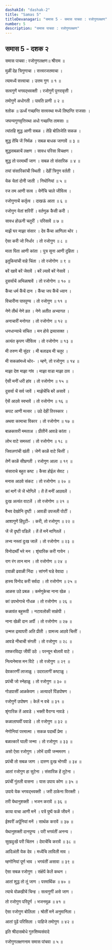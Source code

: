 ```yaml
---
dashakId: "dashak-2"
title: "Samas 5"
titleDevanagari: "समास 5 - समास पाचवा : रजोगुणलक्षण"
number: 5
description: "समास पाचवा : रजोगुणलक्षण"
---
```


## समास 5 - दशक २

समास पाचवा : रजोगुणलक्षण॥ श्रीराम ॥

मुळीं देह त्रिगुणाचा । सत्त्वरजतमाचा ।

त्यामध्यें सत्त्वाचा । उत्तम गुण ॥ १ ॥

सत्वगुणें भगवद्भवक्ती । रजोगुणें पुनरावृत्ती ।

तमोगुणें अधोगती । पावति प्राणी ॥ २ ॥

श्लोक ॥ ऊर्ध्वं गच्छन्ति सत्त्वस्था मध्ये तिष्ठन्ति राजसाः ।

जघन्यगुणवृत्तिस्था अधो गच्छन्ति तामसाः ॥

त्यांतहि शुद्ध आणी सबळ । तेहि बोलिजेति सकळ ।

शुद्ध तेंचि जें निर्मळ । सबळ बाधक जाणावें ॥ ३ ॥

शुद्धसबळाचें लक्षण । सावध परिसा विचक्षण ।

शुद्ध तो परमार्थी जाण । सबळ तो संसारिक ॥ ४ ॥

तयां संसारिकांची स्थिती । देहीं त्रिगुण वर्तती ।

येक येतां दोनी जाती । निघोनियां ॥ ५ ॥

रज तम आणी सत्व । येणेंचि चाले जीवित्व ।

रजोगुणाचें कर्तृत्व । दाखऊं आता ॥ ६ ॥

रजोगुण येतां शरिरीं । वर्तणुक कैसी करी ।

सावध हो‍ऊनी चतुरीं । परिसावें ॥ ७ ॥

माझें घर माझा संसार । देव कैंचा आणिला थोर ।

ऐसा करी जो निर्धार । तो रजोगुण ॥ ८ ॥

माता पिता आणी कांता । पुत्र सुना आणी दुहिता ।

इतुकियांची वाहे चिंता । तो रजोगोण ॥ ९ ॥

बरें खावें बरें जेवावें । बरें ल्यावें बरें नेसावें ।

दुसर्याचें अभिळाषावें । तो रजोगोण ॥ १० ॥

कैंचा धर्म कैंचें दान । कैंचा जप कैंचें ध्यान ।

विचारीना पापपुण्य । तो रजोगुण ॥ ११ ॥

नेणे तीर्थ नेणे व्रत । नेणे अतीत अभ्यागत ।

अनाचारीं मनोगत । तो रजोगोण ॥ १२ ॥

धनधान्याचे संचित । मन होये द्रव्यासक्त ।

अत्यंत कृपण जीवित्व । तो रजोगोण ॥ १३ ॥

मी तरुण मी सुंदर । मी बलाढ्य मी चतुर ।

मी सकळांमध्ये थोर- । म्हणे, तो रजोगुण ॥ १४ ॥

माझा देश माझा गांव । माझा वाडा माझा ठाव ।

ऐसी मनीं धरी हांव । तो रजोगोण ॥ १५ ॥

दुसर्या चें सर्व जावें । माझेचेंचि बरें असावें ।

ऐसें आठवे स्वभावें । तो रजोगोण ॥ १६ ॥

कपट आणी मत्सर । उठे देहीं तिरस्कार ।

अथवा कामाचा विकार । तो रजोगोण ॥ १७ ॥

बाळकावरी ममताअ । प्रीतीनें आवडे कांता ।

लोभ वाटे समस्तां । तो रजोगोण ॥ १८ ॥

जिवलगांची खंती । जेणें काळें वाटे चित्तीं ।

तेणें काळें सीघ्रगती । रजोगुण आला ॥ १९ ॥

संसाराचे बहुत कष्ट । कैसा हो‍ईल सेवट ।

मनास आठवे संकट । तो रजोगोण ॥ २० ॥

कां मागें जें जें भोगिलें । तें तें मनीं आठवलें ।

दुःख अत्यंत वाटलें । तो रजोगोण ॥ २१ ॥

वैभव देखोनि दृष्टी । आवडी उपजली पोटीं ।

आशागुणें हिंपुटी- । करी, तो रजोगुण ॥ २२ ॥

जें जें दृष्टी पडिलें । तें तें मनें मागितलें ।

लभ्य नस्तां दुःख जालें । तो रजोगोण ॥ २३ ॥

विनोदार्थीं भरे मन । शृंघारिक करी गायेन ।

राग रंग तान मान । तो रजोगोण ॥ २४ ॥

टवाळी ढवाळी निंदा । सांगणें घडे वेवादा ।

हास्य विनोद करी सर्वदा । तो रजोगोण ॥ २५ ॥

आळस उठे प्रबळ । कर्मणुकेचा नाना खेळ ।

कां उपभोगाचे गोंधळ । तो रजोगोण ॥ २६ ॥

कळावंत बहुरूपी । नटावलोकी साक्षेपी ।

नाना खेळी दान अर्पी । तो रजोगोण ॥ २७ ॥

उन्मत्त द्रव्यापरी अति प्रीती । ग्रामज्य आठवे चित्तीं ।

आवडे नीचाची संगती । तो रजोगुण ॥ २८ ॥

तश्करविद्या जीवीं उठे । परन्यून बोलावें वाटे ।

नित्यनेमास मन विटे । तो रजोगुण ॥ २९ ॥

देवकारणीं लाजाळु । उदरालागीं कष्टाळु ।

प्रपंची जो स्नेहाळु । तो रजोगुण ॥ ३० ॥

गोडग्रासीं आळकेपण । अत्यादरें पिंडपोषण ।

रजोगुणें उपोषण । केलें न वचे ॥ ३१ ॥

शृंगारिक तें आवडे । भक्ती वैराग्य नावडे ।

कळालाघवीं पवाडे । तो रजोगुण ॥ ३२ ॥

नेणोनियां परमात्मा । सकळ पदार्थी प्रेमा ।

बळात्कारें घाली जन्मा । तो रजोगुण ॥ ३३ ॥

असो ऐसा रजोगुण । लोभें दावी जन्ममरण ।

प्रपंची तो सबळ जाण । दारुण दुःख भोगवी ॥ ३४ ॥

आतां रजोगुण हा सुटेना । संसारिक हें तुटेना ।

प्रपंचीं गुंतली वासना । यास उपाय कोण ॥ ३५ ॥

उपाये येक भगवद्भवक्ती । जरी ठाकेना विरक्ती ।

तरी येथानुशक्ती । भजन करावें ॥ ३६ ॥

काया वाचा आणी मनें । पत्रें पुष्पें फळें जीवनें ।

ईश्वरीं अर्पूनियां मनें । सार्थक करावें ॥ ३७ ॥

येथानुशक्ती दानपुण्य । परी भगवंतीं अनन्य ।

सुखदुःखें परी चिंतन । देवाचेंचि करावें ॥ ३८ ॥

आदि‍अंती येक देव । मध्येंचि लाविली माव ।

म्हणोनियां पूर्ण भाव । भगवंतीं असावा ॥ ३९ ॥

ऐसा सबळ रजोगुण । संक्षेपें केलें कथन ।

आतां शुद्ध तो तूं जाण । परमार्थिक ॥ ४० ॥

त्याचे वोळखीचें चिन्ह । सत्वगुणीं असे जाण ।

तो रजोगुण परिपूर्ण । भजनमूळ ॥ ४१ ॥

ऐसा रजोगुण बोलिला । श्रोतीं मनें अनुमानिला ।

आतां पुढें परिसिला । पाहिजे तमोगुण ॥ ४२ ॥

इति श्रीदासबोधे गुरुशिष्यसंवादे

रजोगुणलक्षणनाम समास पांचवा ॥ ५ ॥